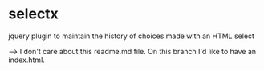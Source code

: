 selectx
=======

jquery plugin to maintain the history of choices made with an HTML select


--> I don't care about this readme.md file. On this branch I'd like to have an index.html.
